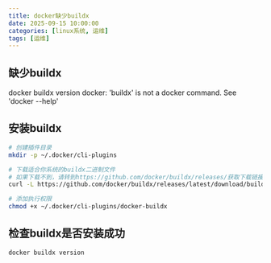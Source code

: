 ```yaml
---
title: docker缺少buildx
date: 2025-09-15 10:00:00
categories: [linux系统, 运维]
tags: [运维]
---
```


## 缺少buildx

docker buildx version
docker: 'buildx' is not a docker command.
See 'docker --help'

## 安装buildx


```bash
# 创建插件目录
mkdir -p ~/.docker/cli-plugins

# 下载适合你系统的buildx二进制文件
# 如果下载不到，请转到https://github.com/docker/buildx/releases/获取下载链接
curl -L https://github.com/docker/buildx/releases/latest/download/buildx-linux-amd64 -o ~/.docker/cli-plugins/docker-buildx

# 添加执行权限
chmod +x ~/.docker/cli-plugins/docker-buildx
```

## 检查buildx是否安装成功

```bash
docker buildx version
```

